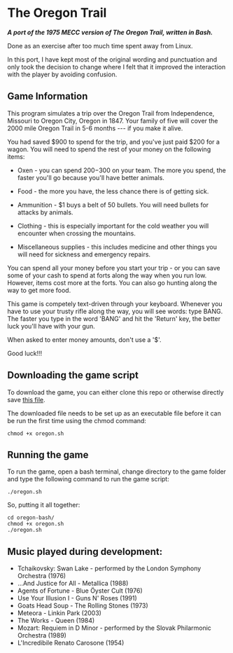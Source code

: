 The Oregon Trail
================
***A port of the 1975 MECC version of The Oregon Trail, written in Bash.***

Done as an exercise after too much time spent away from Linux.

In this port, I have kept most of the original wording and punctuation and only took the decision to change where I felt that it improved the interaction with the player by avoiding confusion.

## Game Information
This program simulates a trip over the Oregon Trail from
Independence, Missouri to Oregon City, Oregon in 1847.
Your family of five will cover the 2000 mile Oregon Trail
in 5-6 months --- if you make it alive.

You had saved $900 to spend for the trip, and you've just
paid $200 for a wagon.
You will need to spend the rest of your money on the
following items:

- Oxen - you can spend $200-$300 on your team.
The more you spend, the faster you'll go
because you'll have better animals.

- Food - the more you have, the less chance there
is of getting sick.

- Ammunition - $1 buys a belt of 50 bullets.
You will need bullets for attacks by animals.

- Clothing - this is especially important for the cold
weather you will encounter when crossing
the mountains.

- Miscellaneous supplies - this includes medicine and
other things you will need for sickness
and emergency repairs.

You can spend all your money before you start your trip -
or you can save some of your cash to spend at forts along
the way when you run low.  However, items cost more at
the forts.  You can also go hunting along the way to get
more food.

This game is competely text-driven through your keyboard.
Whenever you have to use your trusty rifle along the way,
you will see words: type BANG.  The faster you type
in the word 'BANG' and hit the 'Return' key, the better
luck you'll have with your gun.

When asked to enter money amounts, don't use a '$'.

Good luck!!!

## Downloading the game script
To download the game, you can either clone this repo or otherwise directly save [this file](https://raw.githubusercontent.com/edvella/oregon-bash/main/oregon.sh).

The downloaded file needs to be set up as an executable file before it can be run the first time using the chmod command:

```
chmod +x oregon.sh
```

## Running the game
To run the game, open a bash terminal, change directory to the game folder and type the following command to run the game script:

```
./oregon.sh
```

So, putting it all together:

```
cd oregon-bash/
chmod +x oregon.sh
./oregon.sh
```

## Music played during development:
- Tchaikovsky: Swan Lake - performed by the London Symphony Orchestra (1976)
- ...And Justice for All - Metallica (1988)
- Agents of Fortune - Blue Öyster Cult (1976)
- Use Your Illusion I - Guns N' Roses (1991)
- Goats Head Soup - The Rolling Stones (1973)
- Meteora - Linkin Park (2003)
- The Works - Queen (1984)
- Mozart: Requiem in D Minor - performed by the Slovak Philarmonic Orchestra (1989)
- L'Incredibile Renato Carosone (1954)
